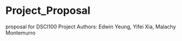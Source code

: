 # Project_Proposal
proposal for DSCI100 Project
Authors: Edwin Yeung, Yifei Xia, Malachy Montemurro
